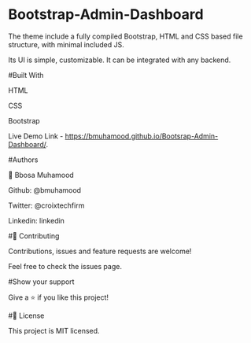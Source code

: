 # Bootstrap-Admin-Dashboard

The theme include a fully compiled  Bootstrap, HTML and CSS based file structure, with minimal included JS. 

Its UI is simple, customizable. It can be integrated with any backend. 

#Built With

HTML

CSS

Bootstrap

Live Demo Link - https://bmuhamood.github.io/Bootsrap-Admin-Dashboard/.

#Authors

👤 Bbosa Muhamood

Github: @bmuhamood

Twitter: @croixtechfirm

Linkedin: linkedin

#🤝 Contributing

Contributions, issues and feature requests are welcome!

Feel free to check the issues page.

#Show your support

Give a ⭐️ if you like this project!

#📝 License

This project is MIT licensed.



